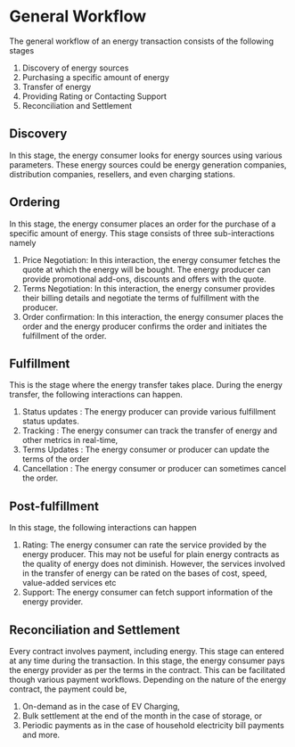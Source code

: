 # General Workflow
The general workflow of an energy transaction consists of the following stages
1. Discovery of energy sources
2. Purchasing a specific amount of energy
3. Transfer of energy
4. Providing Rating or Contacting Support
5. Reconciliation and Settlement
   
## Discovery
In this stage, the energy consumer looks for energy sources using various parameters. These energy sources could be energy generation companies, distribution companies, resellers, and even charging stations.

## Ordering
In this stage, the energy consumer places an order for the purchase of a specific amount of energy. This stage consists of three sub-interactions namely
1. Price Negotiation: In this interaction, the energy consumer fetches the quote at which the energy will be bought. The energy producer can provide promotional add-ons, discounts and offers with the quote. 
2. Terms Negotiation: In this interaction, the energy consumer provides their billing details and negotiate the terms of fulfillment with the producer.
3. Order confirmation: In this interaction, the energy consumer places the order and the energy producer confirms the order and initiates the fulfillment of the order. 

## Fulfillment
This is the stage where the energy transfer takes place. During the energy transfer, the following interactions can happen. 
1. Status updates : The energy producer can provide various fulfillment status updates. 
2. Tracking : The energy consumer can track the transfer of energy and other metrics in real-time,
3. Terms Updates : The energy consumer or producer can update the terms of the order
4. Cancellation : The energy consumer or producer can sometimes cancel the order. 

## Post-fulfillment
In this stage, the following interactions can happen
1. Rating: The energy consumer can rate the service provided by the energy producer. This may not be useful for plain energy contracts as the quality of energy does not diminish. However, the services involved in the transfer of energy can be rated on the bases of cost, speed, value-added services etc
2. Support: The energy consumer can fetch support information of the energy provider.

## Reconciliation and Settlement
Every contract involves payment, including energy. This stage can entered at any time during the transaction. In this stage, the energy consumer pays the energy provider as per the terms in the contract. This can be facilitated though various payment workflows. Depending on the nature of the energy contract, the payment could be,
1. On-demand as in the case of EV Charging,
2. Bulk settlement at the end of the month in the case of storage, or
3. Periodic payments as in the case of household electricity bill payments
and more. 
